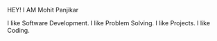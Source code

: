 HEY! I AM Mohit Panjikar

I like Software Development.
I like Problem Solving.
I like Projects.
I like Coding.
